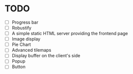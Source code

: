 # TODO

- [ ] Progress bar
- [ ] Robustify
- [ ] A simple static HTML server providing the frontend page
- [ ] Image display
- [ ] Pie Chart
- [ ] Advanced tilemaps
- [ ] Display buffer on the client's side
- [ ] Popup
- [ ] Button
